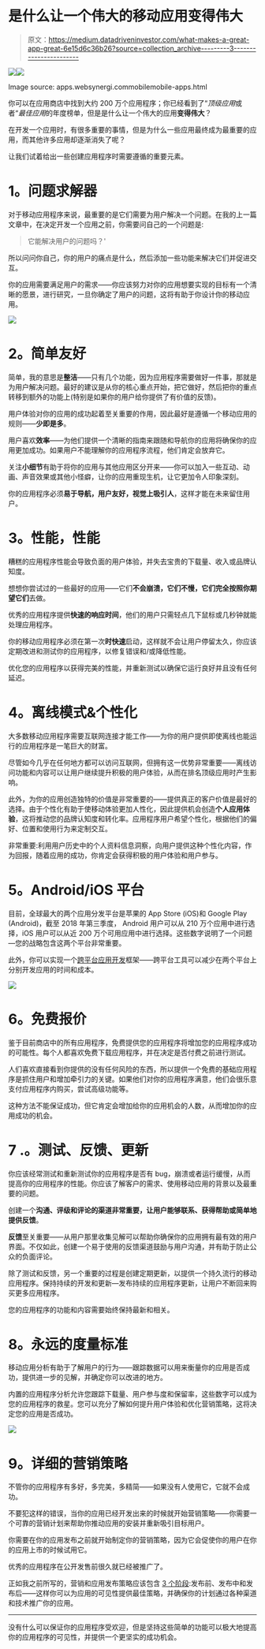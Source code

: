 # 是什么让一个伟大的移动应用变得伟大

> 原文：<https://medium.datadriveninvestor.com/what-makes-a-great-app-great-6e15d6c36b26?source=collection_archive---------3----------------------->

[![](img/dcc3f49043355a651f14af9ddaf45ac1.png)](http://www.track.datadriveninvestor.com/1B9E)![](img/3c333018101fb93435746717928ede1e.png)

Image source: apps.websynergi.commobilemobile-apps.html

你可以在应用商店中找到大约 200 万个应用程序；你已经看到了“*顶级应用*或者“*最佳应用*的年度榜单，但是是什么让一个伟大的应用**变得伟大**？

在开发一个应用时，有很多重要的事情，但是为什么一些应用最终成为最重要的应用，而其他许多应用却逐渐消失了呢？

让我们试着给出一些创建应用程序时需要遵循的重要元素。

# **1。问题求解器**

对于移动应用程序来说，最重要的是它们需要为用户解决一个问题。在我的上一篇文章中，在决定开发一个应用之前，你需要问自己的一个问题是:

> 它能解决用户的问题吗？'

所以问问你自己，你的用户的痛点是什么，然后添加一些功能来解决它们并促进交互。

你的应用需要满足用户的需求——你应该努力对你的应用想要实现的目标有一个清晰的愿景，进行研究，一旦你确定了用户的问题，这将有助于你设计你的移动应用。

![](img/5936295f57ffc5e2d1bc78974008bd42.png)

# **2。简单友好**

简单，我的意思是**整洁**——只有几个功能，因为应用程序需要做好一件事，那就是为用户解决问题。最好的建议是从你的核心重点开始，把它做好，然后把你的重点转移到额外的功能上(特别是如果你的用户给你提供了有价值的反馈)。

用户体验对你的应用的成功起着至关重要的作用，因此最好是遵循一个移动应用的规则——**少即是多**。

用户喜欢**效率**——为他们提供一个清晰的指南来跟随和导航你的应用将确保你的应用更加成功。如果用户不能理解你的应用程序流程，他们肯定会放弃它。

关注**小细节**有助于将你的应用与其他应用区分开来——你可以加入一些互动、动画、声音效果或其他小怪癖，让你的应用重现生机，让它更加令人印象深刻。

你的应用程序必须**易于导航，用户友好，视觉上吸引人**，这样才能在未来留住用户。

# **3。性能，性能**

糟糕的应用程序性能会导致负面的用户体验，并失去宝贵的下载量、收入或品牌认知度。

想想你尝试过的一些最好的应用——它们**不会崩溃，它们不慢，它们完全按照你期望它们**去做。

优秀的应用程序提供**快速的响应时间**，他们的用户只需轻点几下鼠标或几秒钟就能处理应用程序。

你的移动应用程序必须在第一次**时快速**启动，这样就不会让用户停留太久，你应该定期改进和测试你的应用程序，以修复错误和/或降低性能。

优化您的应用程序以获得完美的性能，并重新测试以确保它运行良好并且没有任何延迟。

# **4。离线模式&个性化**

大多数移动应用程序需要互联网连接才能工作——为你的用户提供即使离线也能运行的应用程序是一笔巨大的财富。

尽管如今几乎在任何地方都可以访问互联网，但拥有这一优势非常重要——离线访问功能和内容可以让用户继续提升积极的用户体验，从而在排名顶级应用时产生影响。

此外，为你的应用创造独特的价值是非常重要的——提供真正的客户价值是最好的选择。由于个性化有助于使移动体验更加人性化，因此提供机会创造**个人应用体验**，这将推动您的品牌认知度和转化率。应用程序用户希望个性化，根据他们的偏好、位置和使用行为来定制交互。

非常重要:利用用户历史中的个人资料信息洞察，向用户提供这种个性化内容，作为回报，随着应用的成功，你肯定会获得积极的用户体验和用户参与。

# **5。Android/iOS 平台**

目前，全球最大的两个应用分发平台是苹果的 App Store (iOS)和 Google Play (Android)，截至 2018 年第三季度， Android 用户可以从 210 万个应用中进行选择，iOS 用户可以从近 200 万个可用应用中进行选择。这些数字说明了一个问题—您的战略包含这两个平台非常重要。

此外，你可以实现一个[跨平台应用开发](https://proandroiddev.com/the-truth-about-cross-platform-mobile-development-8b4f2de942e2)框架——跨平台工具可以减少在两个平台上分别开发应用的时间和成本。

![](img/c8f5dbfe1e268812c9ef2f81d12fddf0.png)

# 6。免费报价

鉴于目前商店中的所有应用程序，免费提供您的应用程序将增加您的应用程序成功的可能性。每个人都喜欢免费下载应用程序，并在决定是否付费之前进行测试。

人们喜欢直接看到你提供的没有任何风险的东西，所以提供一个免费的基础应用程序是抓住用户和增加牵引力的关键。如果他们对你的应用程序满意，他们会很乐意支付应用程序内购买，尝试高级功能等。

这种方法不能保证成功，但它肯定会增加给你的应用机会的人数，从而增加你的应用成功的机会。

# 7 .**。测试、反馈、更新**

你应该经常测试和重新测试你的应用程序是否有 bug，崩溃或者运行缓慢，从而提高你的应用程序的性能。你应该了解客户的需求、使用移动应用的背景以及最重要的问题。

创建一个**沟通、评级和评论的渠道非常重要，让用户能够联系、获得帮助或简单地提供反馈**。

**反馈**至关重要——从用户那里收集见解可以帮助你确保你的应用拥有最有效的用户界面。不仅如此，创建一个易于使用的反馈渠道鼓励与用户沟通，并有助于防止公众的负面评论。

除了测试和反馈，另一个重要的过程是创建定期更新，以提供一个持久流行的移动应用程序。保持持续的开发和更新—发布持续的应用程序更新，让用户不断回来购买更多应用程序。

您的应用程序的功能和内容需要始终保持最新和相关。

# **8。永远的度量标准**

移动应用分析有助于了解用户的行为——跟踪数据可以用来衡量你的应用是否成功，提供进一步的见解，并确定你可以改进的地方。

内置的应用程序分析允许您跟踪下载量、用户参与度和保留率，这些数字可以成为您的应用程序的救星。您可以充分了解如何提升用户体验和优化营销策略，这将决定您的应用是否成功。

![](img/067eee72327b608220f72517d707c510.png)

# **9。详细的营销策略**

不管你的应用程序有多好，多完美，多精简——如果没有人使用它，它就不会成功。

不要犯这样的错误，当你的应用已经开发出来的时候就开始营销策略——你需要一个可靠的营销计划来帮助你推动应用的安装并重新吸引目标用户。

你需要在你的应用发布之前就开始制定你的营销策略，因为它会促使你的用户在你的应用上市的时候试用它。

优秀的应用程序在公开发售前很久就已经被推广了。

正如我之前所写的，营销和应用发布策略应该包含 [3 个阶段](https://medium.com/datadriveninvestor/critical-steps-to-launching-a-mobile-app-854218503fcd):发布前、发布中和发布后——这样你可以为应用的可见性提供最佳策略，并确保你的计划通过各种渠道和技术推广你的应用。

***

没有什么可以保证你的应用程序受欢迎，但是坚持这些简单的功能可以极大地提高你的应用程序的可见性，并提供一个更坚实的成功机会。